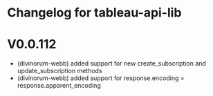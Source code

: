 # Changelog for tableau-api-lib

# V0.0.112
- (divinorum-webb) added support for new create_subscription and update_subscription methods
- (divinorum-webb) added support for response.encoding = response.apparent_encoding
